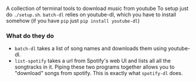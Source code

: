 A collection of terminal tools to download music from youtube
To setup just do `./setup.sh`. `batch-dl` relies on youtube-dl,
which you have to install somehow (if you have `pip` just `pip install youtube-dl`)
### What do they do
* `batch-dl` takes a list of song names and downloads them using youtube-dl.
* `list-spotify` takes a url from Spotify's web UI and lists all all the songtracks in it.
Piping these two programs together allows you to "download" songs from spotify. This is exactly what `spotify-dl` does.

